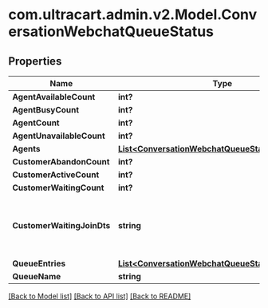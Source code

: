 # com.ultracart.admin.v2.Model.ConversationWebchatQueueStatus
## Properties

Name | Type | Description | Notes
------------ | ------------- | ------------- | -------------
**AgentAvailableCount** | **int?** |  | [optional] 
**AgentBusyCount** | **int?** |  | [optional] 
**AgentCount** | **int?** |  | [optional] 
**AgentUnavailableCount** | **int?** |  | [optional] 
**Agents** | [**List&lt;ConversationWebchatQueueStatusAgent&gt;**](ConversationWebchatQueueStatusAgent.md) |  | [optional] 
**CustomerAbandonCount** | **int?** |  | [optional] 
**CustomerActiveCount** | **int?** |  | [optional] 
**CustomerWaitingCount** | **int?** |  | [optional] 
**CustomerWaitingJoinDts** | **string** | Date/time that the oldest person joined the queue | [optional] 
**QueueEntries** | [**List&lt;ConversationWebchatQueueStatusQueueEntry&gt;**](ConversationWebchatQueueStatusQueueEntry.md) |  | [optional] 
**QueueName** | **string** |  | [optional] 


[[Back to Model list]](../README.md#documentation-for-models) [[Back to API list]](../README.md#documentation-for-api-endpoints) [[Back to README]](../README.md)

